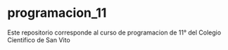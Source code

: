 # programacion_11
Este repositorio corresponde al curso de programacion de 11° del Colegio Cientifico de San Vito
